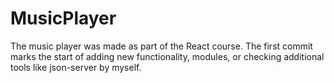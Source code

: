 # MusicPlayer
The music player was made as part of the React course. The first commit marks the start of adding new functionality, modules, or checking additional tools like json-server by myself.
